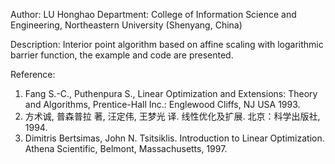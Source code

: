 Author: LU Honghao
Department: College of Information Science and Engineering, Northeastern University (Shenyang, China)

Description: Interior point algorithm based on affine scaling with logarithmic barrier function, the example and code are presented.

Reference:
1. Fang S.-C., Puthenpura S., Linear Optimization and Extensions: Theory and Algorithms, Prentice-Hall Inc.: Englewood Cliffs, NJ USA 1993.
2. 方术诚, 普森普拉 著, 汪定伟, 王梦光 译. 线性优化及扩展. 北京：科学出版社, 1994.
3. Dimitris Bertsimas, John N. Tsitsiklis. Introduction to Linear Optimization. Athena Scientific, Belmont, Massachusetts, 1997.